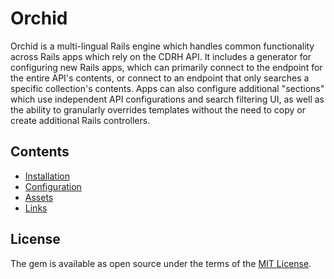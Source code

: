 # Orchid

Orchid is a multi-lingual Rails engine which handles common functionality across
Rails apps which rely on the CDRH API. It includes a generator for configuring
new Rails apps, which can primarily connect to the endpoint for the entire API's
contents, or connect to an endpoint that only searches a specific collection's
contents. Apps can also configure additional "sections" which use independent
API configurations and search filtering UI, as well as the ability to granularly
overrides templates without the need to copy or create additional Rails
controllers.

## Contents

- [Installation](/docs/installation.md)
- [Configuration](/docs/configuration.md)
- [Assets](/docs/assets.md)
- [Links](/docs/links.md)

## License
The gem is available as open source under the terms of the [MIT
License](http://opensource.org/licenses/MIT).
